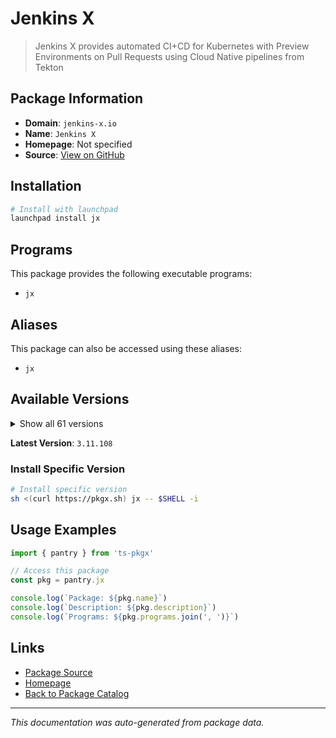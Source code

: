 # Jenkins X

> Jenkins X provides automated CI+CD for Kubernetes with Preview Environments on Pull Requests using Cloud Native pipelines from Tekton

## Package Information

- **Domain**: `jenkins-x.io`
- **Name**: `Jenkins X`
- **Homepage**: Not specified
- **Source**: [View on GitHub](https://github.com/pkgxdev/pantry/tree/main/projects/jenkins-x.io/package.yml)

## Installation

```bash
# Install with launchpad
launchpad install jx
```

## Programs

This package provides the following executable programs:

- `jx`

## Aliases

This package can also be accessed using these aliases:

- `jx`

## Available Versions

<details>
<summary>Show all 61 versions</summary>

- `3.11.108`, `3.11.107`, `3.11.105`, `3.11.92`, `3.11.90`
- `3.11.87`, `3.11.81`, `3.11.78`, `3.11.77`, `3.11.76`
- `3.11.75`, `3.11.74`, `3.11.71`, `3.11.70`, `3.11.69`
- `3.11.66`, `3.11.65`, `3.11.63`, `3.11.56`, `3.11.52`
- `3.11.49`, `3.11.48`, `3.11.45`, `3.11.44`, `3.11.41`
- `3.11.39`, `3.11.38`, `3.11.27`, `3.11.26`, `3.11.25`
- `3.11.24`, `3.11.21`, `3.11.17`, `3.11.14`, `3.11.11`
- `3.11.10`, `3.11.8`, `3.11.7`, `3.11.5`, `3.11.4`
- `3.11.2`, `3.11.1`, `3.11.0`, `3.10.182`, `3.10.181`
- `3.10.180`, `3.10.178`, `3.10.177`, `3.10.176`, `3.10.172`
- `3.10.170`, `3.10.169`, `3.10.167`, `3.10.166`, `3.10.161`
- `3.10.160`, `3.10.158`, `3.10.157`, `3.10.156`, `3.10.155`
- `3.10.154`

</details>

**Latest Version**: `3.11.108`

### Install Specific Version

```bash
# Install specific version
sh <(curl https://pkgx.sh) jx -- $SHELL -i
```

## Usage Examples

```typescript
import { pantry } from 'ts-pkgx'

// Access this package
const pkg = pantry.jx

console.log(`Package: ${pkg.name}`)
console.log(`Description: ${pkg.description}`)
console.log(`Programs: ${pkg.programs.join(', ')}`)
```

## Links

- [Package Source](https://github.com/pkgxdev/pantry/tree/main/projects/jenkins-x.io/package.yml)
- [Homepage](#)
- [Back to Package Catalog](../../package-catalog.md)

---

*This documentation was auto-generated from package data.*
